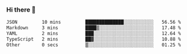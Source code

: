 ### Hi there 👋

<!--
**WShiBin/WShiBin** is a ✨ _special_ ✨ repository because its `README.md` (this file) appears on your GitHub profile.

Here are some ideas to get you started:

- 🔭 I’m currently working on ...
- 🌱 I’m currently learning ...
- 👯 I’m looking to collaborate on ...
- 🤔 I’m looking for help with ...
- 💬 Ask me about ...
- 📫 How to reach me: ...
- 😄 Pronouns: ...
- ⚡ Fun fact: ...
-->

<!--START_SECTION:waka-->

```txt
JSON         10 mins         ██████████████░░░░░░░░░░░   56.56 %
Markdown     3 mins          ████▒░░░░░░░░░░░░░░░░░░░░   17.48 %
YAML         2 mins          ███░░░░░░░░░░░░░░░░░░░░░░   12.64 %
TypeScript   2 mins          ██▓░░░░░░░░░░░░░░░░░░░░░░   10.88 %
Other        0 secs          ▒░░░░░░░░░░░░░░░░░░░░░░░░   01.25 %
```

<!--END_SECTION:waka-->
